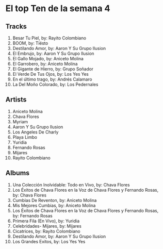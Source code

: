 # El top Ten de la semana 4

## Tracks
1. Besar Tu Piel, by: Rayito Colombiano
1. BOOM, by: Tiësto
1. Destilando Amor, by: Aaron Y Su Grupo Ilusion
1. El Embrujo, by: Aaron Y Su Grupo Ilusion
1. El Gallo Mojado, by: Aniceto Molina
1. El Garrobero, by: Aniceto Molina
1. El Gigante de Hierro, by: Grupo Soñador
1. El Verde De Tus Ojos, by: Los Yes Yes
1. En el último trago, by: Andrés Calamaro
1. La Del Moño Colorado, by: Los Pedernales

## Artists
1. Aniceto Molina
1. Chava Flores
1. Myriam
1. Aaron Y Su Grupo Ilusion
1. Los Angeles De Charly
1. Playa Limbo
1. Yuridia
1. Fernando Rosas
1. Mijares
1. Rayito Colombiano

## Albums
1. Una Colección Inolvidable: Todo en Vivo, by: Chava Flores
1. Los Éxitos de Chava Flores en la Voz de Chava Flores y Fernando Rosas, by: Chava Flores
1. Cumbias De Reventon, by: Aniceto Molina
1. Mis Mejores Cumbias, by: Aniceto Molina
1. Los Éxitos de Chava Flores en la Voz de Chava Flores y Fernando Rosas, by: Fernando Rosas
1. Primera Fila (En Vivo), by: Yuridia
1. Celebridades- Mijares, by: Mijares
1. Cicatrices, by: Rayito Colombiano
1. Destilando Amor, by: Aaron Y Su Grupo Ilusion
1. Los Grandes Exitos, by: Los Yes Yes
